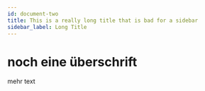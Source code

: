 ```yaml
---
id: document-two
title: This is a really long title that is bad for a sidebar
sidebar_label: Long Title
---
```


# noch eine überschrift

mehr text
